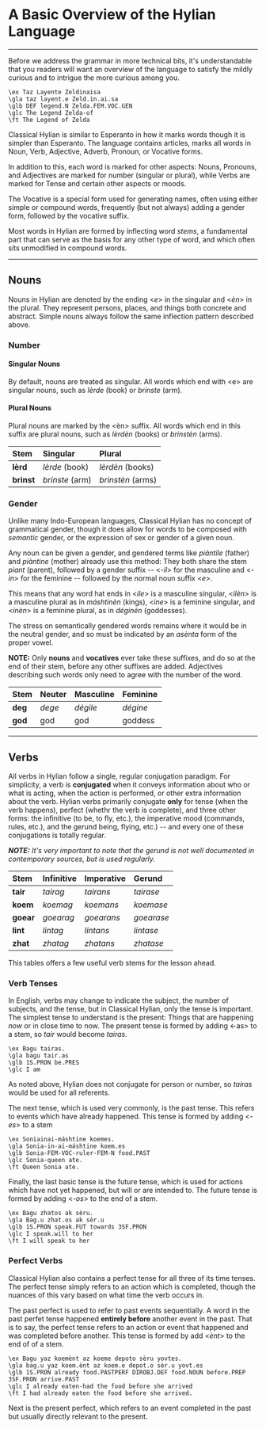 # A Basic Overview of the Hylian Language
---

Before we address the grammar in more technical bits, it's understandable that you readers will want an overview of the language to satisfy the mildly curious and to intrigue the more curious among you.

```gloss
\ex Taz Layente Zeldinaisa
\gla taz layent.e Zeld.in.ai.sa
\glb DEF legend.N Zelda.FEM.VOC.GEN
\glc The Legend Zelda-of
\ft The Legend of Zelda
```
Classical Hylian is similar to Esperanto in how it marks words though it is simpler than Esperanto. The language contains articles, marks all words in Noun, Verb, Adjective, Adverb, Pronoun, or Vocative forms.

In addition to this, each word is marked for other aspects: Nouns, Pronouns, and Adjectives are marked for number (singular or plural), while Verbs are marked for Tense and certain other aspects or moods.

The Vocative is a special form used for generating names, often using either simple or compound words, frequently (but not always) adding a gender form, followed by the vocative suffix.

Most words in Hylian are formed by inflecting word _stems_, a fundamental part that can serve as the basis for any other type of word, and which often sits unmodified in compound words.

---
## Nouns

Nouns in Hylian are denoted by the ending \<_e_\> in the singular and \<_èn_\> in the plural. They represent persons, places, and things both concrete and abstract. Simple nouns always follow the same inflection pattern described above.

### Number

#### Singular Nouns

By default, nouns are treated as singular. All words which end with \<e\> are singular nouns, such as _lèrde_ (book) or _brinste_ (arm).

#### Plural Nouns

Plural nouns are marked by the \<èn\> suffix. All words which end in this suffix are plural nouns, such as _lèrdèn_ (books) or _brinstèn_ (arms).

| Stem | Singular | Plural |
|:-----|:---------|:----------------|
| **lèrd** | _lèrde_ (book) | _lèrdèn_ (books) |
| **brinst** | _brinste_ (arm) | _brinstèn_ (arms) |

### Gender

Unlike many Indo-European languages, Classical Hylian has no concept of grammatical gender, though it does allow for words to be composed with _semantic_ gender, or the expression of sex or gender of a given noun.

Any noun can be given a gender, and gendered terms like _piàntile_ (father) and _piàntine_ (mother) already use this method: They both share the stem _piant_ (parent), followed by a gender suffix -- \<_-il_\> for the masculine and \<_-in_\> for the feminine -- followed by the normal noun suffix \<_e_\>.

This means that any word hat ends in \<_ile_\> is a masculine singular, \<_ilèn_\> is a masculine plural as in _máshtinèn_ (kings), \<_ine_\> is a feminine singular, and \<_inèn_\> is a feminine plural, as in _déginèn_ (goddesses).

The stress on semantically gendered words remains where it would be in the neutral gender, and so must be indicated by an _asènta_ form of the proper vowel.

**NOTE:** Only **nouns** and **vocatives** ever take these suffixes, and do so at the end of their stem, before any other suffixes are added. Adjectives describing such words only need to agree with the number of the word.

| Stem | Neuter | Masculine | Feminine |
|:-----|:-------|:----------|:---------|
| **deg**  | _dege_   | _dégile_    | _dégine_   |
| **god**  | god    | god       | goddess  |

---
## Verbs

All verbs in Hylian follow a single, regular conjugation paradigm. For simplicity, a verb is **conjugated** when it conveys information about who or what is acting, when the action is performed, or other extra information about the verb. Hylian verbs primarily conjugate **only** for tense (when the verb happens), perfect (whethr the verb is complete), and three other forms: the infinitive (to be, to fly, etc.), the imperative mood (commands, rules, etc.), and the gerund being, flying, etc.) -- and every one of these conjugations is totally regular.

_**NOTE:** It's very important to note that the gerund is not well documented in contemporary sources, but is used regularly._

| Stem | Infinitive | Imperative | Gerund |
|:-----|:-----------|:-----------|:-------|
| **tair** | _tairag_     | _tairans_    | _tairase_ |
| **koem** | _koemag_     | _koemans_    | _koemase_ |
| **goear** | _goearag_   | _goearans_   | _goearase_ |
| **lint** | _lintag_     | _lintans_    | _lintase_ |
| **zhat** | _zhatag_     | _zhatans_    | _zhatase_ |

This tables offers a few useful verb stems for the lesson ahead.

### Verb Tenses

In English, verbs may change to indicate the subject, the number of subjects, and the tense, but in Classical Hylian, only the tense is important. The simplest tense to understand is the present: Things that are happening _now_ or in close time to now. The present tense is formed by adding \<-as\> to a stem, so _tair_ would become _tairas._

```gloss
\ex Bagu tairas.
\gla bagu tair.as
\glb 1S.PRON be.PRES
\glc I am
```
As noted above, Hylian does not conjugate for person or number, so _tairas_ would be used for all referents.

The next tense, which is used very commonly, is the past tense. This refers to events which have already happened. This tense is formed by adding \<_-es_\> to a stem

```gloss
\ex Soniainai-máshtine koemes.
\gla Sonia-in-ai-máshtine koem.es
\glb Sonia-FEM-VOC-ruler-FEM-N food.PAST
\glc Sonia-queen ate.
\ft Queen Sonia ate.
```
Finally, the last basic tense is the future tense, which is used for actions which have not yet happened, but will or are intended to. The future tense is formed by adding \<_-os_\> to the end of a stem.

```gloss
\ex Bagu zhatos ak sèru.
\gla Bag.u zhat.os ak sèr.u
\glb 1S.PRON speak.FUT towards 3SF.PRON
\glc I speak.will to her
\ft I will speak to her
```
### Perfect Verbs

Classical Hylian also contains a perfect tense for all three of its time tenses. The perfect tense simply refers to an action which is completed, though the nuances of this vary based on what time the verb occurs in.

The past perfect is used to refer to past events sequentially. A word in the past perfet tense happened **entirely before** another event in the past. That is to say, the perfect tense refers to an action or event that happened and was completed before another. This tense is formed by add \<_ènt_\> to the end of of a stem.

```gloss
\ex Bagu yaz koemènt az koeme depoto sèru yovtes.
\gla bag.u yaz koem.ènt az koem.e depot.o sèr.u yovt.es
\glb 1S.PRON already food.PASTPERF DIROBJ.DEF food.NOUN before.PREP 3SF.PRON arrive.PAST
\glc I already eaten-had the food before she arrived
\ft I had already eaten the food before she arrived.
```
Next is the present perfect, which refers to an event completed in the past but usually directly relevant to the present.
